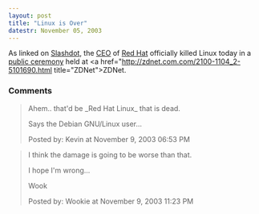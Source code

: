```yaml
---
layout: post
title: "Linux is Over"
datestr: November 05, 2003
---
```


As linked on <a href="http://slashdot.org/article.pl?sid=03/11/04/2312225">Slashdot</a>, the <a href="http://www.redhat.com/about/corporate/team/szulik.html" title="Matthew J. Szulik">CEO</a> of <a href="http://www.redhat.com/">Red Hat</a> officially killed Linux today in a <a href="http://zdnet.com.com/2100-1104_2-5101690.html" title="Red Hat: Stick with Windows at home">public ceremony</a> held at <a href="http://zdnet.com.com/2100-1104_2-5101690.html title="ZDNet">ZDNet</a>.

### Comments

<blockquote>
Ahem.. that'd be _Red Hat Linux_ that is dead.

Says the Debian GNU/Linux user...<br />

<div class="comment-meta">Posted by: Kevin at November  9, 2003 06:53 PM</div> </blockquote>

<blockquote>
I think the damage is going to be worse than that.

I hope I'm wrong...

Wook
<div class="comment-meta">Posted by: Wookie at November  9, 2003 11:23 PM</div> </blockquote>

